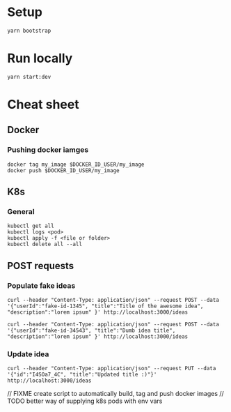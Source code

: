 # Setup

```
yarn bootstrap
```

# Run locally

```
yarn start:dev
```

# Cheat sheet

## Docker

### Pushing docker iamges

```
docker tag my_image $DOCKER_ID_USER/my_image
docker push $DOCKER_ID_USER/my_image
```

## K8s

### General

```
kubectl get all
kubectl logs <pod>
kubectl apply -f <file or folder>
kubectl delete all --all
```

## POST requests

### Populate fake ideas

```
curl --header "Content-Type: application/json" --request POST --data '{"userId":"fake-id-1345", "title":"Title of the awesome idea", "description":"lorem ipsum" }' http://localhost:3000/ideas

curl --header "Content-Type: application/json" --request POST --data '{"userId":"fake-id-34543", "title":"Dumb idea title", "description":"lorem ipsum" }' http://localhost:3000/ideas
```

### Update idea

```
curl --header "Content-Type: application/json" --request PUT --data '{"id":"I4SOa7_4C", "title":"Updated title :)"}' http://localhost:3000/ideas
```

// FIXME create script to automatically build, tag and push docker images
// TODO better way of supplying k8s pods with env vars
